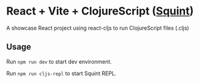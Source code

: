 # React + Vite + ClojureScript ([Squint](https://github.com/squint-cljs/squint))

A showcase React project using react-cljs to run ClojureScript files (.cljs)

## Usage
Run `npm run dev` to start dev environment.

Run `npm run cljs-repl` to start Squint REPL.
